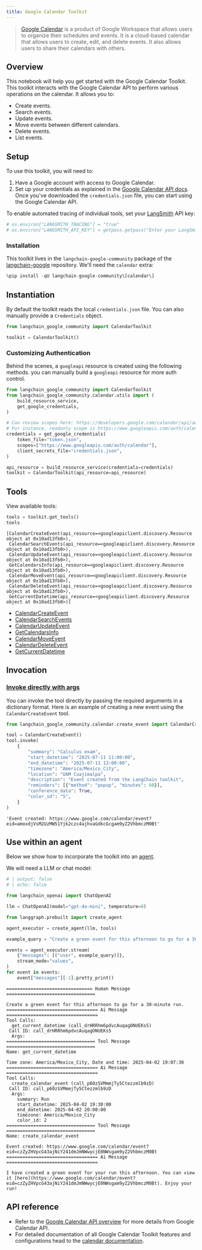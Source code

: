 ```yaml
---
title: Google Calendar Toolkit
---
```


> [Google Calendar](https://workspace.google.com/intl/en-419/products/calendar/) is a product of Google Workspace that allows users to organize their schedules and events. It is a cloud-based calendar that allows users to create, edit, and delete events. It also allows users to share their calendars with others.

## Overview

This notebook will help you get started with the Google Calendar Toolkit. This toolkit interacts with the Google Calendar API to perform various operations on the calendar. It allows you to:

- Create events.
- Search events.
- Update events.
- Move events between different calendars.
- Delete events.
- List events.

## Setup

To use this toolkit, you will need to:

1. Have a Google account with access to Google Calendar.
2. Set up your credentials as explained in the [Google Calendar API docs](https://developers.google.com/calendar/api/quickstart/python#authorize_credentials_for_a_desktop_application). Once you've downloaded the `credentials.json` file, you can start using the Google Calendar API.

To enable automated tracing of individual tools, set your [LangSmith](https://docs.smith.langchain.com/) API key:


```python
# os.environ["LANGSMITH_TRACING"] = "true"
# os.environ["LANGSMITH_API_KEY"] = getpass.getpass("Enter your LangSmith API key: ")
```

### Installation

This toolkit lives in the `langchain-google-community` package of the [langchain-google](https://github.com/langchain-ai/langchain-google) repository. We'll need the `calendar` extra:


```python
%pip install -qU langchain-google-community\[calendar\]
```

## Instantiation

By default the toolkit reads the local `credentials.json` file. You can also manually provide a `Credentials` object.


```python
from langchain_google_community import CalendarToolkit

toolkit = CalendarToolkit()
```

### Customizing Authentication

Behind the scenes, a `googleapi` resource is created using the following methods. you can manually build a `googleapi` resource for more auth control.


```python
from langchain_google_community import CalendarToolkit
from langchain_google_community.calendar.utils import (
    build_resource_service,
    get_google_credentials,
)

# Can review scopes here: https://developers.google.com/calendar/api/auth
# For instance, readonly scope is https://www.googleapis.com/auth/calendar.readonly
credentials = get_google_credentials(
    token_file="token.json",
    scopes=["https://www.googleapis.com/auth/calendar"],
    client_secrets_file="credentials.json",
)

api_resource = build_resource_service(credentials=credentials)
toolkit = CalendarToolkit(api_resource=api_resource)
```

## Tools
View available tools:


```python
tools = toolkit.get_tools()
tools
```



```output
[CalendarCreateEvent(api_resource=<googleapiclient.discovery.Resource object at 0x10ad13fb0>),
 CalendarSearchEvents(api_resource=<googleapiclient.discovery.Resource object at 0x10ad13fb0>),
 CalendarUpdateEvent(api_resource=<googleapiclient.discovery.Resource object at 0x10ad13fb0>),
 GetCalendarsInfo(api_resource=<googleapiclient.discovery.Resource object at 0x10ad13fb0>),
 CalendarMoveEvent(api_resource=<googleapiclient.discovery.Resource object at 0x10ad13fb0>),
 CalendarDeleteEvent(api_resource=<googleapiclient.discovery.Resource object at 0x10ad13fb0>),
 GetCurrentDatetime(api_resource=<googleapiclient.discovery.Resource object at 0x10ad13fb0>)]
```


- [CalendarCreateEvent](https://python.langchain.com/api_reference/google_community/calendar/langchain_google_community.calendar.create_event.CalendarCreateEvent.html)
- [CalendarSearchEvents](https://python.langchain.com/api_reference/google_community/calendar/langchain_google_community.calendar.search_events.CalendarSearchEvents.html)
- [CalendarUpdateEvent](https://python.langchain.com/api_reference/google_community/calendar/langchain_google_community.calendar.update_event.CalendarUpdateEvent.html)
- [GetCalendarsInfo](https://python.langchain.com/api_reference/google_community/calendar/langchain_google_community.calendar.get_calendars_info.GetCalendarsInfo.html)
- [CalendarMoveEvent](https://python.langchain.com/api_reference/google_community/calendar/langchain_google_community.calendar.move_event.CalendarMoveEvent.html)
- [CalendarDeleteEvent](https://python.langchain.com/api_reference/google_community/calendar/langchain_google_community.calendar.delete_event.CalendarDeleteEvent.html)
- [GetCurrentDatetime](https://python.langchain.com/api_reference/google_community/calendar/langchain_google_community.calendar.current_datetime.GetCurrentDatetime.html)

## Invocation

### [Invoke directly with args](/oss/concepts/tools/#use-the-tool-directly)

You can invoke the tool directly by passing the required arguments in a dictionary format. Here is an example of creating a new event using the `CalendarCreateEvent` tool.


```python
from langchain_google_community.calendar.create_event import CalendarCreateEvent

tool = CalendarCreateEvent()
tool.invoke(
    {
        "summary": "Calculus exam",
        "start_datetime": "2025-07-11 11:00:00",
        "end_datetime": "2025-07-11 13:00:00",
        "timezone": "America/Mexico_City",
        "location": "UAM Cuajimalpa",
        "description": "Event created from the LangChain toolkit",
        "reminders": [{"method": "popup", "minutes": 60}],
        "conference_data": True,
        "color_id": "5",
    }
)
```



```output
'Event created: https://www.google.com/calendar/event?eid=amoxdjVsM2UzMW51Yjk2czc4ajhvaGdkcGcgam9yZ2VhbmczM0Bt'
```


## Use within an agent

Below we show how to incorporate the toolkit into an [agent](/oss/tutorials/agents).

We will need a LLM or chat model:

<ChatModelTabs customVarName="llm" />


```python
# | output: false
# | echo: false

from langchain_openai import ChatOpenAI

llm = ChatOpenAI(model="gpt-4o-mini", temperature=0)
```


```python
from langgraph.prebuilt import create_agent

agent_executor = create_agent(llm, tools)
```


```python
example_query = "Create a green event for this afternoon to go for a 30-minute run."

events = agent_executor.stream(
    {"messages": [("user", example_query)]},
    stream_mode="values",
)
for event in events:
    event["messages"][-1].pretty_print()
```
```output
================================ Human Message =================================

Create a green event for this afternoon to go for a 30-minute run.
================================== Ai Message ==================================
Tool Calls:
  get_current_datetime (call_drHRRhm6pdvcAuqagONUEKs5)
 Call ID: call_drHRRhm6pdvcAuqagONUEKs5
  Args:
================================= Tool Message =================================
Name: get_current_datetime

Time zone: America/Mexico_City, Date and time: 2025-04-02 19:07:30
================================== Ai Message ==================================
Tool Calls:
  create_calendar_event (call_p60zSVMmmjTy5Ctezzmlb9zD)
 Call ID: call_p60zSVMmmjTy5Ctezzmlb9zD
  Args:
    summary: Run
    start_datetime: 2025-04-02 19:30:00
    end_datetime: 2025-04-02 20:00:00
    timezone: America/Mexico_City
    color_id: 2
================================= Tool Message =================================
Name: create_calendar_event

Event created: https://www.google.com/calendar/event?eid=czZyZHVpcG43ajNiY241dmJmNWwycjE0NWsgam9yZ2VhbmczM0Bt
================================== Ai Message ==================================

I have created a green event for your run this afternoon. You can view it [here](https://www.google.com/calendar/event?eid=czZyZHVpcG43ajNiY241dmJmNWwycjE0NWsgam9yZ2VhbmczM0Bt). Enjoy your run!
```
## API reference

- Refer to the [Google Calendar API overview](https://developers.google.com/calendar/api/guides/overview) for more details from Google Calendar API.
- For detailed documentation of all Google Calendar Toolkit features and configurations head to the [calendar documentation](https://python.langchain.com/api_reference/google_community/calendar.html).
